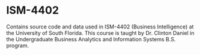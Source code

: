 # ISM-4402
Contains source code and data used in ISM-4402 (Business Intelligence) at the University of South Florida. This course is taught by Dr. Clinton Daniel in the Undergraduate Business Analytics and Information Systems B.S. program. 
